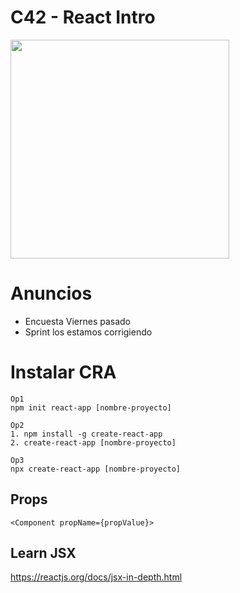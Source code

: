 # C42 - React Intro

<img src="https://media4.giphy.com/media/eNAsjO55tPbgaor7ma/giphy.gif?cid=6c09b952uoi6huly8sad0d4vwtnipn67ujnrs99rdr6oyxls&rid=giphy.gif&ct=s" width="350" />

# Anuncios

- Encuesta Viernes pasado
- Sprint los estamos corrigiendo

# Instalar CRA

```
Op1
npm init react-app [nombre-proyecto]

Op2
1. npm install -g create-react-app
2. create-react-app [nombre-proyecto]

Op3
npx create-react-app [nombre-proyecto]
```

## Props

```
<Component propName={propValue}>
```

## Learn JSX

https://reactjs.org/docs/jsx-in-depth.html